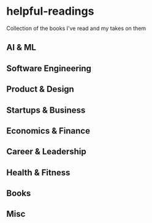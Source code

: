 # helpful-readings
Collection of the books I've read and my takes on them
## AI & ML

## Software Engineering

## Product & Design

## Startups & Business

## Economics & Finance

## Career & Leadership

## Health & Fitness

## Books

## Misc


